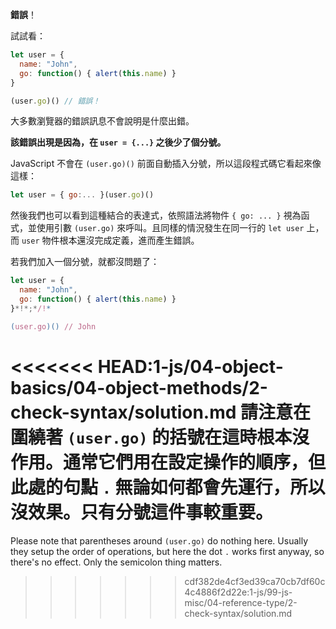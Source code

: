 **錯誤**！

試試看：

```js run
let user = {
  name: "John",
  go: function() { alert(this.name) }
}

(user.go)() // 錯誤！
```

大多數瀏覽器的錯誤訊息不會說明是什麼出錯。

**該錯誤出現是因為，在 `user = {...}` 之後少了個分號。**

JavaScript 不會在 `(user.go)()` 前面自動插入分號，所以這段程式碼它看起來像這樣：

```js no-beautify
let user = { go:... }(user.go)()
```

然後我們也可以看到這種結合的表達式，依照語法將物件 `{ go: ... }` 視為函式，並使用引數 `(user.go)` 來呼叫。且同樣的情況發生在同一行的 `let user` 上，而 `user` 物件根本還沒完成定義，進而產生錯誤。

若我們加入一個分號，就都沒問題了：

```js run
let user = {
  name: "John",
  go: function() { alert(this.name) }
}*!*;*/!*

(user.go)() // John
```

<<<<<<< HEAD:1-js/04-object-basics/04-object-methods/2-check-syntax/solution.md
請注意在圍繞著 `(user.go)` 的括號在這時根本沒作用。通常它們用在設定操作的順序，但此處的句點 `.` 無論如何都會先運行，所以沒效果。只有分號這件事較重要。
=======
Please note that parentheses around `(user.go)` do nothing here. Usually they setup the order of operations, but here the dot `.` works first anyway, so there's no effect. Only the semicolon thing matters.
>>>>>>> cdf382de4cf3ed39ca70cb7df60c4c4886f2d22e:1-js/99-js-misc/04-reference-type/2-check-syntax/solution.md
